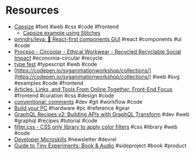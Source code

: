 # Resources

- [Capsize](https://seek-oss.github.io/capsize/) #font #web #css #code #frontend
  - [Capsize example using Stitches](https://codesandbox.io/s/capsize-typography-system-stitches-6w74m?file=/src/stitches.config.ts)
- [pmndrs/leva: 🌋 React\-first components GUI](https://github.com/pmndrs/leva) #react #components #ui #code
- [Proceso \- Circoolar \- Ethical Workwear \- Recycled Recyclable Social Impact](https://circoolar.es/proceso/) #economia-circular #recycle
- [type fest](https://github.com/sindresorhus/type-fest) #typescript #web #code
- [https://codepen.io/svganimationworkshop/collections/](https://codepen.io/svganimationworkshop/collections/) #web #svg #examples #code #frontend
- [Articles, Links, and Tools From Online Together: Front\-End Focus](https://aneventapart.com/news/post/resources-from-front-end-focus) #frontend #curation #css #design #code
- [conventional\: comments](https://conventionalcomments.org) #dev #git #workflow #code
- [Build your PC](https://www.logicalincrements.com) #hardware #pc #reference #gear
- [GraphQL Recipes v2: Building APIs with GraphQL Transform](https://dev.to/open-graphql/graphql-recipes-building-apis-with-graphql-transform-3jp0) #dev #web #graphql #recipes #tutorial #code
- [filter.css \- CSS only library to apply color filters](https://bansal.io/filters-css) #css #library #web #code
- [Developer Microskills](https://developermicroskills.com/) #newsletter #devrel
- [Guide to Tiny Experiments: Book & Audio](https://learn.samjulien.com/guide-to-tiny-experiments) #sideproject #book #product
